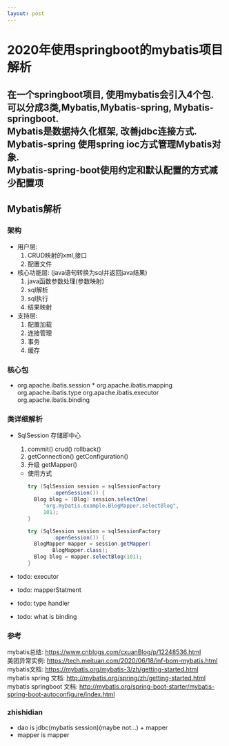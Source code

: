 ```yaml
---
layout: post
---
```

# 2020年使用springboot的mybatis项目解析
在一个springboot项目, 使用mybatis会引入4个包.
可以分成3类,Mybatis,Mybatis-spring, Mybatis-springboot.  
Mybatis是数据持久化框架, 改善jdbc连接方式.  
Mybatis-spring 使用spring ioc方式管理Mybatis对象.  
Mybatis-spring-boot使用约定和默认配置的方式减少配置项
---

## Mybatis解析
### 架构
* 用户层: 
  1. CRUD映射的xml,接口  
  2. 配置文件
* 核心功能层: (java语句转换为sql并返回java结果)
  1. java函数参数处理(参数映射)
  2. sql解析
  3. sql执行
  4. 结果映射
* 支持层: 
  1. 配置加载
  2. 连接管理
  3. 事务
  4. 缓存
  
  
### 核心包
* org.apache.ibatis.session
  * 
org.apache.ibatis.mapping
org.apache.ibatis.type
org.apache.ibatis.executor
org.apache.ibatis.binding


### 类详细解析
* SqlSession 存储即中心  
  1. commit() crud() rollback()
  2. getConnection()  getConfiguration()
  3. 升级 getMapper()
  * 使用方式
    ```java
    try (SqlSession session = sqlSessionFactory
            .openSession()) {
      Blog blog = (Blog) session.selectOne(
         "org.mybatis.example.BlogMapper.selectBlog", 
         101);
    }
    ```
    ```java
    try (SqlSession session = sqlSessionFactory
            .openSession()) {
      BlogMapper mapper = session.getMapper(
            BlogMapper.class);
      Blog blog = mapper.selectBlog(101);
    }
    ```
* todo: executor

* todo: mapperStatment

* todo: type handler

* todo: what is binding


### 参考

mybatis总结: https://www.cnblogs.com/cxuanBlog/p/12248536.html  
美团异常实例: https://tech.meituan.com/2020/06/18/inf-bom-mybatis.html  
mybatis文档: https://mybatis.org/mybatis-3/zh/getting-started.html  
mybatis spring 文档: http://mybatis.org/spring/zh/getting-started.html  
mybatis springboot 文档: http://mybatis.org/spring-boot-starter/mybatis-spring-boot-autoconfigure/index.html  

### zhishidian
* dao is jdbc(mybatis session)(maybe not...) + mapper
* mapper is mapper